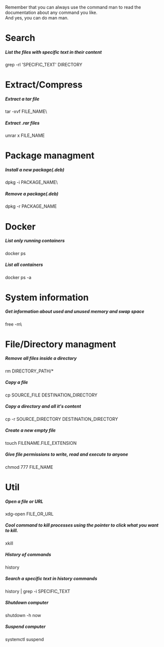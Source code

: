 Remember that you can always use the command man to read the documentation about any command you like.\
And yes, you can do man man. 

# Search

##### List the files with specific text in their content 
grep -rl 'SPECIFIC_TEXT' DIRECTORY





# Extract/Compress 

##### Extract a tar file
tar -xvf FILE_NAME\

##### Extract .rar files
unrar x FILE_NAME





# Package managment

##### Install a new package(.deb)
dpkg -i PACKAGE_NAME\

##### Remove a package(.deb)
dpkg -r PACKAGE_NAME





# Docker

##### List only running containers
docker ps

##### List all containers
docker ps -a





# System information

##### Get information about used and unused memory and swap space
free -m\






# File/Directory managment

##### Remove all files inside a directory
rm DIRECTORY_PATH/* 

##### Copy a file
cp SOURCE_FILE DESTINATION_DIRECTORY 

##### Copy a directory and all it's content
cp -r SOURCE_DIRECTORY DESTINATION_DIRECTORY

##### Create a new empty file
touch FILENAME.FILE_EXTENSION

##### Give file permissions to write, read and execute to anyone
chmod 777 FILE_NAME





# Util

##### Open a file or URL 
xdg-open FILE_OR_URL

##### Cool command to kill processes using the pointer to click what you want to kill.
xkill

##### History of commands
history

##### Search a specific text in history commands
history | grep -i SPECIFIC_TEXT

##### Shutdown computer
shutdown -h now

##### Suspend computer
systemctl suspend
